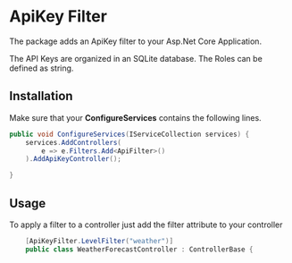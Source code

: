 # ApiKey Filter

The package adds an ApiKey filter to your Asp.Net Core Application.

The API Keys are organized in an SQLite database. The Roles can be defined as string.

## Installation

Make sure that your __ConfigureServices__ contains the following lines.
```c#
public void ConfigureServices(IServiceCollection services) {
    services.AddControllers(
        e => e.Filters.Add<ApiFilter>()
    ).AddApiKeyController();

}
```

## Usage

To apply a filter to a controller just add the filter attribute to your controller
```c#
    [ApiKeyFilter.LevelFilter("weather")]
    public class WeatherForecastController : ControllerBase {
```